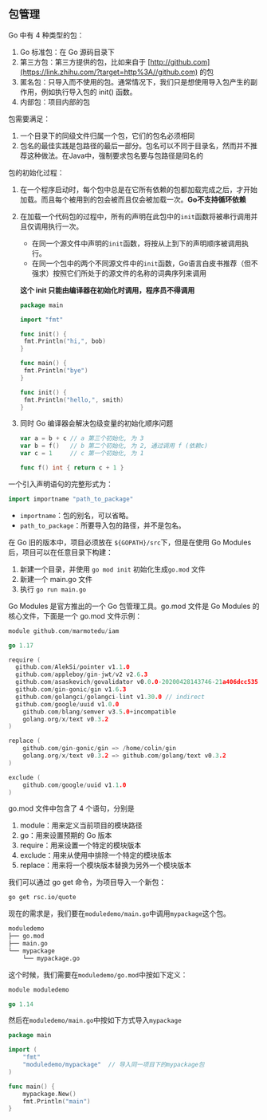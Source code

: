

## 包管理

Go 中有 4 种类型的包：

1.  Go 标准包：在 Go 源码目录下
2. 第三方包：第三方提供的包，比如来自于 [http://github.com](https://link.zhihu.com/?target=http%3A//github.com) 的包
3. 匿名包：只导入而不使用的包。通常情况下，我们只是想使用导入包产生的副作用，例如执行导入包的 init() 函数。
4. 内部包：项目内部的包



包需要满足：

1. 一个目录下的同级文件归属一个包，它们的包名必须相同
2. 包名的最佳实践是包路径的最后一部分。包名可以不同于目录名，然而并不推荐这种做法。在Java中，强制要求包名要与包路径是同名的



包的初始化过程：

1. 在一个程序启动时，每个包中总是在它所有依赖的包都加载完成之后，才开始加载。而且每个被用到的包会被而且仅会被加载一次。**Go不支持循环依赖**

2. 在加载一个代码包的过程中，所有的声明在此包中的`init`函数将被串行调用并且仅调用执行一次。

   - 在同一个源文件中声明的`init`函数，将按从上到下的声明顺序被调用执行。
   - 在同一个包中的两个不同源文件中的`init`函数，Go语言白皮书推荐（但不强求）按照它们所处于的源文件的名称的词典序列来调用

   **这个 init 只能由编译器在初始化时调用，程序员不得调用**

   ```go
   package main
   
   import "fmt"
   
   func init() {
   	fmt.Println("hi,", bob)
   }
   
   func main() {
   	fmt.Println("bye")
   }
   
   func init() {
   	fmt.Println("hello,", smith)
   }
   ```

3. 同时 Go 编译器会解决包级变量的初始化顺序问题

   ```go
   var a = b + c // a 第三个初始化, 为 3
   var b = f()   // b 第二个初始化, 为 2, 通过调用 f (依赖c)
   var c = 1     // c 第一个初始化, 为 1
   
   func f() int { return c + 1 }
   ```



一个引入声明语句的完整形式为：

```go
import importname "path_to_package"
```

- `importname`：包的别名，可以省略。
- `path_to_package`：所要导入包的路径，并不是包名。



在 Go 旧的版本中，项目必须放在 `${GOPATH}/src`下，但是在使用 Go Modules 后，项目可以在任意目录下构建：

1. 新建一个目录，并使用 `go mod init`  初始化生成`go.mod` 文件
2. 新建一个 main.go 文件
3. 执行 `go run main.go`

Go Modules 是官方推出的一个 Go 包管理工具。go.mod 文件是 Go Modules 的核心文件，下面是一个 go.mod 文件示例：

~~~go
module github.com/marmotedu/iam

go 1.17

require (
  github.com/AlekSi/pointer v1.1.0
  github.com/appleboy/gin-jwt/v2 v2.6.3
  github.com/asaskevich/govalidator v0.0.0-20200428143746-21a406dcc535
  github.com/gin-gonic/gin v1.6.3
  github.com/golangci/golangci-lint v1.30.0 // indirect
  github.com/google/uuid v1.0.0
    github.com/blang/semver v3.5.0+incompatible
    golang.org/x/text v0.3.2
)

replace (
    github.com/gin-gonic/gin => /home/colin/gin
    golang.org/x/text v0.3.2 => github.com/golang/text v0.3.2
)

exclude (
    github.com/google/uuid v1.1.0
)
~~~

go.mod 文件中包含了 4 个语句，分别是

1. module：用来定义当前项目的模块路径
2. go：用来设置预期的 Go 版本
3. require：用来设置一个特定的模块版本
4. exclude：用来从使用中排除一个特定的模块版本
5. replace：用来将一个模块版本替换为另外一个模块版本

我们可以通过 go get 命令，为项目导入一个新包：

~~~bash
go get rsc.io/quote
~~~





现在的需求是，我们要在`moduledemo/main.go`中调用`mypackage`这个包。

```bash
moduledemo
├── go.mod
├── main.go
└── mypackage
    └── mypackage.go
```

这个时候，我们需要在`moduledemo/go.mod`中按如下定义：

```go
module moduledemo

go 1.14
```

然后在`moduledemo/main.go`中按如下方式导入`mypackage`

```go
package main

import (
	"fmt"
	"moduledemo/mypackage"  // 导入同一项目下的mypackage包
)

func main() {
	mypackage.New()
	fmt.Println("main")
}
```
